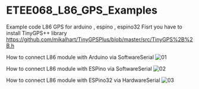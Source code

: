 # ETEE068_L86_GPS_Examples
Example code L86 GPS for arduino , espino , espino32 
Fisrt you have to install TinyGPS++ library https://github.com/mikalhart/TinyGPSPlus/blob/master/src/TinyGPS%2B%2B.h

How to connect L86 module with Arduino via SoftwareSerial
![01](https://user-images.githubusercontent.com/8803501/60856790-9a29b580-a232-11e9-93d7-a37a9de3a675.JPG)

How to connect L86 module with ESPino via SoftwareSerial
![02](https://user-images.githubusercontent.com/8803501/60856810-ad3c8580-a232-11e9-9f19-92b983c3a772.JPG)

How to connect L86 module with ESPino32 via HardwareSerial
![03](https://user-images.githubusercontent.com/8803501/60856846-c5aca000-a232-11e9-8592-b5f22b97545b.JPG)
